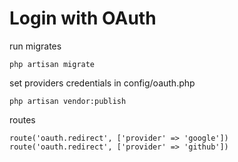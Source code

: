 # Login with OAuth

run migrates
```
php artisan migrate
```

set providers credentials in config/oauth.php
```
php artisan vendor:publish
````

routes
```
route('oauth.redirect', ['provider' => 'google'])
route('oauth.redirect', ['provider' => 'github'])
```